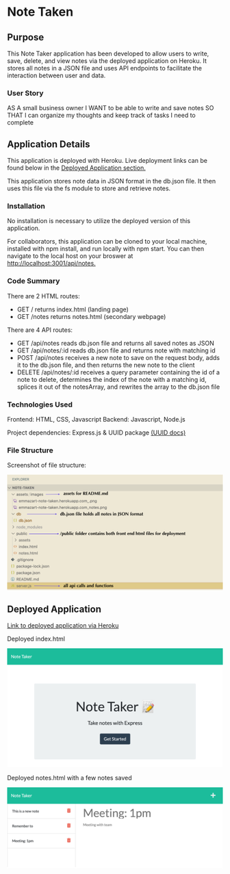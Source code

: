 # Note Taken

## Purpose
This Note Taker application has been developed to allow users to write, save, delete, and view notes via the deployed application on Heroku. It stores all notes in a JSON file and uses API endpoints to facilitate the interaction between user and data. 

### User Story
AS A small business owner
I WANT to be able to write and save notes
SO THAT I can organize my thoughts and keep track of tasks I need to complete

## Application Details
This application is deployed with Heroku. Live deployment links can be found below in the [Deployed Application section.](#deployed-application)

This application stores note data in JSON format in the db.json file. It then uses this file via the fs module to store and retrieve notes. 

### Installation
No installation is necessary to utilize the deployed version of this application.

For collaborators, this application can be cloned to your local machine, installed with npm install, and run locally with npm start. You can then navigate to the local host on your broswer at [http://localhost:3001/api/notes.](http://localhost:3001/api/notes) 

### Code Summary

There are 2 HTML routes: 
- GET / returns index.html (landing page)
- GET /notes returns notes.html (secondary webpage)

There are 4 API routes:
- GET /api/notes reads db.json file and returns all saved notes as JSON
- GET /api/notes/:id reads db.json file and returns note with matching id
- POST /api/notes receives a new note to save on the request body, adds it to the db.json file, and then returns the new note to the client
- DELETE /api/notes/:id receives a query parameter containing the id of a note to delete, determines the index of the note with a matching id, splices it out of the notesArray, and rewrites the array to the db.json file

### Technologies Used
Frontend: HTML, CSS, Javascript
Backend: Javascript, Node.js

Project dependencies: Express.js & UUID package [(UUID docs)](https://github.com/uuidjs/uuid)

### File Structure

Screenshot of file structure:

![(screenshot of file structure)](./assets/images/file-structure.png)

## Deployed Application

[Link to deployed application via Heroku](https://emmazart-note-taken.herokuapp.com/notes)

Deployed index.html

![(deployed screenshot of index.html)](./assets/images/emmazart-note-taken.herokuapp.com_.png)

Deployed notes.html with a few notes saved

![(deployed screenshot of notes.html)](./assets/images/emmazart-note-taken.herokuapp.com_notes.png)